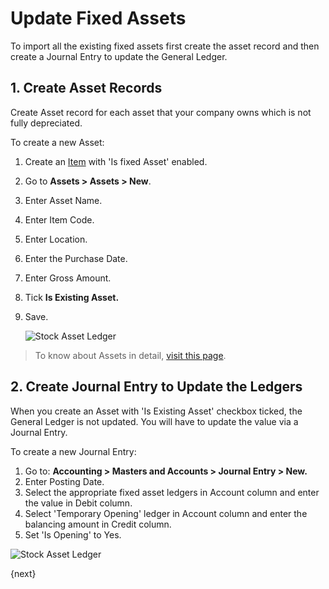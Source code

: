 <!-- add-breadcrumbs -->
# Update Fixed Assets

To import all the existing fixed assets first create the asset record and then create a Journal Entry to update the General Ledger.

## 1. Create Asset Records

Create Asset record for each asset that your company owns which is not fully depreciated.

To create a new Asset:

1. Create an [Item](/docs/v12/user/manual/en/stock/item) with 'Is fixed Asset' enabled.
1. Go to **Assets > Assets > New**.
1. Enter Asset Name.
1. Enter Item Code.
1. Enter Location.
1. Enter the Purchase Date.
1. Enter Gross Amount.
1. Tick **Is Existing Asset.**
1. Save.

    <img class="screenshot" alt="Stock Asset Ledger" src="{{docs_base_url}}/assets/img/accounts/asset_opening_balance.png">

> To know about Assets in detail, [visit this page](/docs/v12/user/manual/en/asset/asset).

## 2. Create Journal Entry to Update the Ledgers

When you create an Asset with 'Is Existing Asset' checkbox ticked, the General Ledger is not updated. You will have to update the value via a Journal Entry.

To create a new Journal Entry:

1. Go to: **Accounting > Masters and Accounts > Journal Entry > New.**
1. Enter Posting Date.
1. Select the appropriate fixed asset ledgers in Account column and enter the value in Debit column.
1. Select 'Temporary Opening' ledger in Account column and enter the balancing amount in Credit column.
1. Set 'Is Opening' to Yes.

<img class="screenshot" alt="Stock Asset Ledger" src="{{docs_base_url}}/assets/img/accounts/journal_entry_for_fixed_asset_opening_balance.png">

{next}
